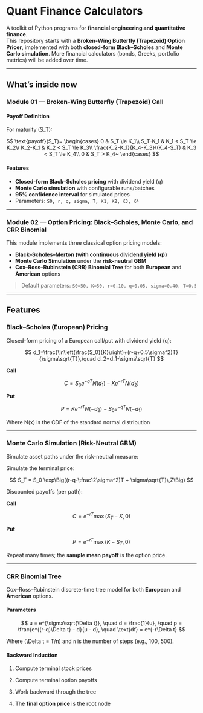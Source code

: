 # Quant Finance Calculators

A toolkit of Python programs for **financial engineering and quantitative finance**.  
This repository starts with a **Broken-Wing Butterfly (Trapezoid) Option Pricer**, implemented with both **closed-form Black–Scholes** and **Monte Carlo simulation**. More financial calculators (bonds, Greeks, portfolio metrics) will be added over time.

---

## What’s inside now

### Module 01 — Broken-Wing Butterfly (Trapezoid) Call

#### Payoff Definition
For maturity \(S_T\):


$$
\text{payoff}(S_T)=
\begin{cases}
0 & S_T \le K_1\\
S_T-K_1 & K_1 < S_T \le K_2\\
K_2-K_1 & K_2 < S_T \le K_3\\
\frac{K_2-K_1}{K_4-K_3}\(K_4-S_T) & K_3 < S_T \le K_4\\
0 & S_T > K_4~
\end{cases}
$$



#### Features
- **Closed-form Black–Scholes pricing** with dividend yield \(q\)  
- **Monte Carlo simulation** with configurable runs/batches  
- **95% confidence interval** for simulated prices  
- Parameters: `S0, r, q, sigma, T, K1, K2, K3, K4`

---


### Module 02 — Option Pricing: Black–Scholes, Monte Carlo, and CRR Binomial

This module implements three classical option pricing models:

- **Black–Scholes–Merton (with continuous dividend yield \(q\))**
- **Monte Carlo Simulation** under the **risk-neutral GBM**
- **Cox–Ross–Rubinstein (CRR) Binomial Tree** for both **European** and **American** options  

> Default parameters: `S0=50, K=50, r=0.10, q=0.05, sigma=0.40, T=0.5`


---

## Features

### **Black–Scholes (European) Pricing**

Closed-form pricing of a European call/put with dividend yield \(q\):


$$
d_1=\frac{\ln\left(\frac{S_0}{K}\right)+(r-q+0.5\sigma^2)T}{\sigma\sqrt{T}},\quad
d_2=d_1-\sigma\sqrt{T}
$$

**Call**

$$
C=S_0 e^{-qT}N(d_1)-K e^{-rT}N(d_2)
$$

**Put**

$$
P=K e^{-rT}N(-d_2)-S_0 e^{-qT}N(-d_1)
$$

Where N(x) is the CDF of the standard normal distribution


---

### **Monte Carlo Simulation (Risk-Neutral GBM)**

Simulate asset paths under the risk-neutral measure:

Simulate the terminal price:

$$
S_T = S_0 \exp\Big((r-q-\tfrac12\sigma^2)T + \sigma\sqrt{T}\,Z\Big)
$$

Discounted payoffs (per path):

**Call**

$$
C = e^{-rT}\max(S_T-K,0)
$$

**Put**

$$
P = e^{-rT}\max(K-S_T,0)
$$

Repeat many times; the **sample mean payoff** is the option price.


---

### **CRR Binomial Tree**

Cox–Ross–Rubinstein discrete-time tree model for both **European** and **American** options.

#### Parameters
$$
u = e^{\sigma\sqrt{\Delta t}}, \quad
d = \frac{1}{u}, \quad
p = \frac{e^{(r-q)\Delta t} - d}{u - d}, \quad
\text{df} = e^{-r\Delta t}
$$

Where \(\Delta t = T/n\) and `n` is the number of steps (e.g., 100, 500).

#### Backward Induction
1. Compute terminal stock prices

2. Compute terminal option payoffs

3. Work backward through the tree

4. The **final option price** is the root node



